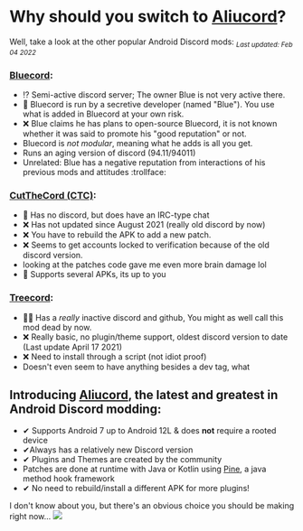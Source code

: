 # Why should you switch to [Aliucord](https://github.com/Aliucord/Aliucord)?
Well, take a look at the other popular Android Discord mods: <sub>_Last updated: Feb 04 2022_</sub>

### [Bluecord](https://bluesmods.com):
* ⁉ Semi-active discord server; The owner Blue is not very active there.
* 🤷‍ Bluecord is run by a secretive developer (named "Blue"). You use what is added in Bluecord at your own risk.
* ❌ Blue claims he has plans to open-source Bluecord, it is not known whether it was said to promote his "good reputation" or not.
* Bluecord is _not modular_, meaning what he adds is all you get.
* Runs an aging version of discord (94.11/94011)
* Unrelated: Blue has a negative reputation from interactions of his previous mods and attitudes :trollface:

### [CutTheCord (CTC)](https://gitdab.com/distok/cutthecord):
* 🤷‍ Has no discord, but does have an IRC-type chat
* ❌ Has not updated since August 2021 (really old discord by now)
* ❌ You have to rebuild the APK to add a new patch.
* ❌ Seems to get accounts locked to verification because of the old discord version.
* looking at the patches code gave me even more brain damage lol
* 🤷‍ Supports several APKs, its up to you

### [Treecord](https://github.com/treecord/treecord):
* 🤷‍♂️ Has a _really_ inactive discord and github, You might as well call this mod dead by now.
* ❌ Really basic, no plugin/theme support, oldest discord version to date (Last update April 17 2021)
* ❌ Need to install through a script (not idiot proof)
* Doesn't even seem to have anything besides a dev tag, what

## Introducing [Aliucord](https://github.com/Aliucord/Aliucord), the latest and greatest in Android Discord modding:
* ✔ Supports Android 7 up to Android 12L & does **not** require a rooted device
* ✔Always has a relatively new Discord version
* ✔ Plugins and Themes are created by the community
* Patches are done at runtime with Java or Kotlin using [Pine](https://github.com/canyie/pine), a java method hook framework
* ✔ No need to rebuild/install a different APK for more plugins!

I don't know about you, but there's an obvious choice you should be making right now... <img src="https://cdn.discordapp.com/emojis/898881619660783686.png"/>
